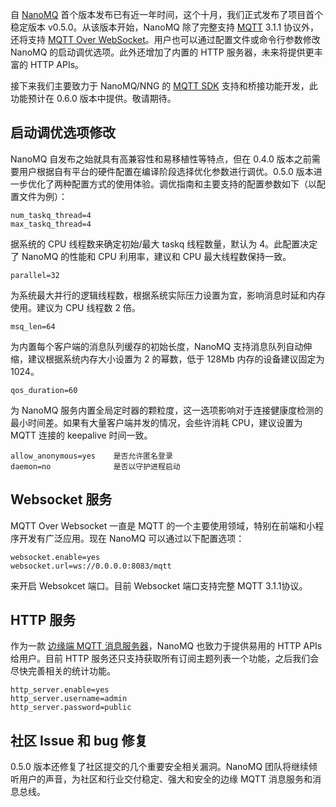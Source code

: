 自 [NanoMQ](https://www.emqx.com/zh/products/nanomq) 首个版本发布已有近一年时间，这个十月，我们正式发布了项目首个稳定版本 v0.5.0。从该版本开始，NanoMQ 除了完整支持 [MQTT](https://www.emqx.com/zh/mqtt) 3.1.1 协议外，还将支持 [MQTT Over WebSocket](https://www.emqx.com/zh/blog/connect-to-mqtt-broker-with-websocket)。用户也可以通过配置文件或命令行参数修改 NanoMQ 的启动调优选项。此外还增加了内置的 HTTP 服务器，未来将提供更丰富的 HTTP APIs。

接下来我们主要致力于 NanoMQ/NNG 的 [MQTT SDK](https://www.emqx.com/zh/mqtt-client-sdk) 支持和桥接功能开发，此功能预计在 0.6.0 版本中提供。敬请期待。


## 启动调优选项修改

NanoMQ 自发布之始就具有高兼容性和易移植性等特点，但在 0.4.0 版本之前需要用户根据自有平台的硬件配置在编译阶段选择优化参数进行调优。0.5.0 版本进一步优化了两种配置方式的使用体验。调优指南和主要支持的配置参数如下（以配置文件为例）：

```
num_taskq_thread=4
max_taskq_thread=4 
```

据系统的 CPU 线程数来确定初始/最大 taskq 线程数量，默认为 4。此配置决定了 NanoMQ 的性能和 CPU 利用率，建议和 CPU 最大线程数保持一致。

```
parallel=32
```

为系统最大并行的逻辑线程数，根据系统实际压力设置为宜，影响消息时延和内存使用。建议为 CPU 线程数 2 倍。

```
msq_len=64
```

为内置每个客户端的消息队列缓存的初始长度，NanoMQ 支持消息队列自动伸缩，建议根据系统内存大小设置为 2 的幂数，低于 128Mb 内存的设备建议固定为 1024。

```
qos_duration=60
```

为 NanoMQ 服务内置全局定时器的颗粒度，这一选项影响对于连接健康度检测的最小时间差。如果有大量客户端并发的情况，会些许消耗 CPU，建议设置为 MQTT 连接的 keepalive 时间一致。

```
allow_anonymous=yes    是否允许匿名登录
daemon=no              是否以守护进程启动 
```

## Websocket 服务

MQTT Over Websocket 一直是 MQTT 的一个主要使用领域，特别在前端和小程序开发有广泛应用。现在 NanoMQ 可以通过以下配置选项：

```
websocket.enable=yes
websocket.url=ws://0.0.0.0:8083/mqtt 
```

来开启 Websokcet 端口。目前 Websocket 端口支持完整 MQTT 3.1.1协议。


## HTTP 服务

作为一款 [边缘端 MQTT 消息服务器](https://nanomq.io/zh)，NanoMQ 也致力于提供易用的 HTTP APIs 给用户。目前 HTTP 服务还只支持获取所有订阅主题列表一个功能，之后我们会尽快完善相关的统计功能。

```
http_server.enable=yes
http_server.username=admin
http_server.password=public 
```


## 社区 Issue 和 bug 修复

0.5.0 版本还修复了社区提交的几个重要安全相关漏洞。NanoMQ 团队将继续倾听用户的声音，为社区和行业交付稳定、强大和安全的边缘 MQTT 消息服务和消息总线。
